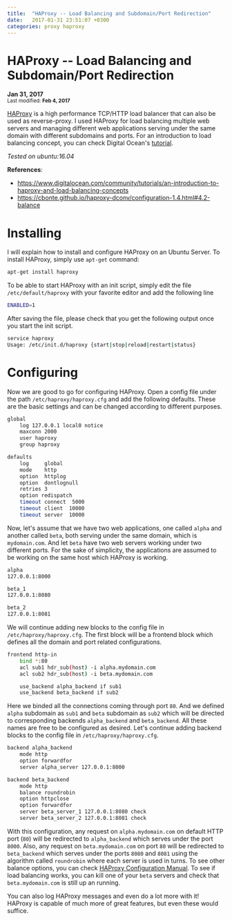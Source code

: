 ```yaml
---
title:  "HAProxy -- Load Balancing and Subdomain/Port Redirection"
date:   2017-01-31 23:51:07 +0300
categories: proxy haproxy
---
```


# HAProxy -- Load Balancing and Subdomain/Port Redirection

**Jan 31, 2017**\
<sup>Last modified: **Feb 4, 2017**</sup>

[HAProxy](//haproxy.org "HAProxy") is a high performance TCP/HTTP load balancer that can also be used as reverse-proxy. I used HAProxy for load balancing multiple web servers and managing different web applications serving under the same domain with different subdomains and ports. For an introduction to load balancing concept, you can check Digital Ocean's [tutorial](https://www.digitalocean.com/community/tutorials/an-introduction-to-haproxy-and-load-balancing-concepts).

*Tested on ubuntu:16.04*

**References**:

  - https://www.digitalocean.com/community/tutorials/an-introduction-to-haproxy-and-load-balancing-concepts
  - https://cbonte.github.io/haproxy-dconv/configuration-1.4.html#4.2-balance

# Installing

I will explain how to install and configure HAProxy on an Ubuntu Server. To install HAProxy, simply use `apt-get` command:


```bash
apt-get install haproxy
```

To be able to start HAProxy with an init script, simply edit the file `/etc/default/haproxy` with your favorite editor and add the following line


```bash
ENABLED=1
```

After saving the file, please check that you get the following output once you start the init script.


```bash
service haproxy
Usage: /etc/init.d/haproxy {start|stop|reload|restart|status}
```

# Configuring

Now we are good to go for configuring HAProxy. Open a config file under the path `/etc/haproxy/haproxy.cfg` and add the following defaults. These are the basic settings and can be changed according to different purposes.


```bash
global
    log 127.0.0.1 local0 notice
    maxconn 2000
    user haproxy
    group haproxy

defaults
    log     global
    mode    http
    option  httplog
    option  dontlognull
    retries 3
    option redispatch
    timeout connect  5000
    timeout client  10000
    timeout server  10000
```

Now, let's assume that we have two web applications, one called `alpha` and another called `beta`, both serving under the same domain, which is `mydomain.com`. And let `beta` have two web servers working under two different ports. For the sake of simplicity, the applications are assumed to be working on the same host which HAProxy is working.


```bash
alpha
127.0.0.1:8000

beta_1
127.0.0.1:8080

beta_2
127.0.0.1:8081
```

We will continue adding new blocks to the config file in `/etc/haproxy/haproxy.cfg`. The first block will be a frontend block which defines all the domain and port related configurations.


```bash
frontend http-in
    bind *:80
    acl sub1 hdr_sub(host) -i alpha.mydomain.com
    acl sub2 hdr_sub(host) -i beta.mydomain.com

    use_backend alpha_backend if sub1
    use_backend beta_backend if sub2
```

Here we binded all the connections coming through port `80`. And we defined `alpha` subdomain as `sub1` and `beta` subdomain as `sub2` which will be directed to corresponding backends `alpha_backend` and `beta_backend`. All these names are free to be configured as desired. Let's continue adding backend blocks to the config file in `/etc/haproxy/haproxy.cfg`.


```bash
backend alpha_backend
    mode http
    option forwardfor
    server alpha_server 127.0.0.1:8000

backend beta_backend
    mode http
    balance roundrobin
    option httpclose
    option forwardfor
    server beta_server_1 127.0.0.1:8080 check
    server beta_server_2 127.0.0.1:8081 check
```

With this configuration, any request on `alpha.mydomain.com` on default HTTP port (`80`) will be redirected to `alpha_backend` which serves under the port `8000`. Also, any request on `beta.mydomain.com` on port `80` will be redirected to `beta_backend` which serves under the ports `8080` and `8081` using the algorithm called `roundrobin` where each server is used in turns. To see other balance options, you can check  [HAProxy Configuration Manual](//cbonte.github.io/haproxy-dconv/configuration-1.4.html#4.2-balance). To see if load balancing works, you can kill one of your `beta` servers and check that `beta.mydomain.com` is still up an running.

You can also log HAProxy messages and even do a lot more with it! HAProxy is capable of much more of great features, but even these would suffice.

<script src="https://utteranc.es/client.js"
        repo="developweekly/blog"
        issue-term="title"
        label="comments"
        theme="github-light"
        crossorigin="anonymous"
        async>
</script>